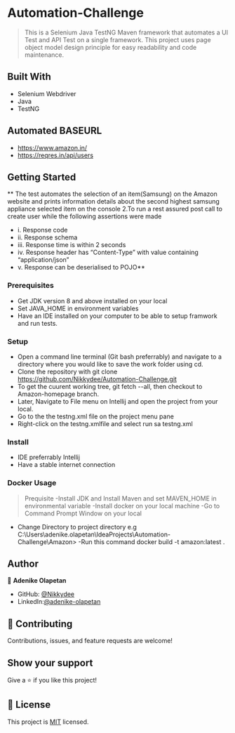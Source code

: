 # Automation-Challenge
> This is a  Selenium Java TestNG Maven framework that automates a UI Test and API Test on a single framework. This project uses page object model design principle for easy readability and code maintenance.






## Built With
- Selenium Webdriver  
- Java  
- TestNG  

## Automated BASEURL
- https://www.amazon.in/
- https://reqres.in/api/users



## Getting Started

** The test automates the  selection of an item(Samsung) on the  Amazon website and prints information details about the second highest samsung appliance selected item on the console
2.To run a rest assured post call to create user while the following assertions were made
- i. Response code
- ii. Response schema
- iii. Response time is within 2 seconds
- iv. Response header has “Content-Type” with value containing “application/json”
- v. Response can be deserialised to POJO**


### Prerequisites
- Get JDK version 8 and above installed on your local 
- Set JAVA_HOME in environment variables
- Have an IDE installed on your computer to be able to setup framwork and run tests.


### Setup
- Open a command line terminal (Git bash preferrably) and navigate to a directory where you would like to save the work folder using cd.
- Clone the repository with git clone https://github.com/Nikkydee/Automation-Challenge.git
- To get the cuurent working tree, git fetch --all, then checkout to Amazon-homepage branch.
- Later, Navigate to File menu on Intellij  and open the project from your local.
- Go to the the testng.xml file on the project menu pane
- Right-click on the testng.xmlfile and select run sa testng.xml

### Install
- IDE preferrably Intellij
- Have a stable internet connection

### Docker Usage
>Prequisite
-Install JDK and Install Maven and set MAVEN_HOME in environmental variable
-Install docker on your local machine
-Go to Command Prompt Window on your local
 
- Change Directory to project directory e.g C:\Users\adenike.olapetan\IdeaProjects\Automation-Challenge\Amazon>
-Run this command docker build -t amazon:latest .



## Author

👤 **Adenike Olapetan**

- GitHub: [@Nikkydee](https://github.com/Nikkydee)
- LinkedIn:[@adenike-olapetan](https://www.linkedin.com/in/adenike-olapetan-05a2607a/)




## 🤝 Contributing
Contributions, issues, and feature requests are welcome!



## Show your support

Give a ⭐️ if you like this project!



## 📝 License


This project is [MIT](./MIT.md) licensed.